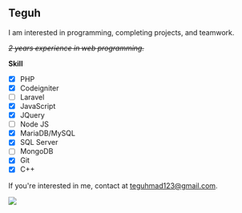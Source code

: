## Teguh
I am interested in programming, completing projects, and teamwork.

*~~2 years experience in web programming.~~*

**Skill**
- [X] PHP
- [X] Codeigniter
- [ ] Laravel
- [X] JavaScript
- [X] JQuery
- [ ] Node JS
- [X] MariaDB/MySQL
- [X] SQL Server
- [ ] MongoDB
- [X] Git
- [X] C++
  
If you're interested in me, contact at [teguhmad123@gmail.com](mailto:teguhmad123@gmail.com).

![](https://komarev.com/ghpvc/?username=teguhmad123&style=for-the-badge&color=lightgrey&label=visitors)
